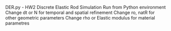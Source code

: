 DER.py - HW2 Discrete Elastic Rod Simulation
Run from Python environment
Change dt or N for temporal and spatial refinement
Change ro, natR for other geometric parameters
Change rho or Elastic modulus for material parametres
